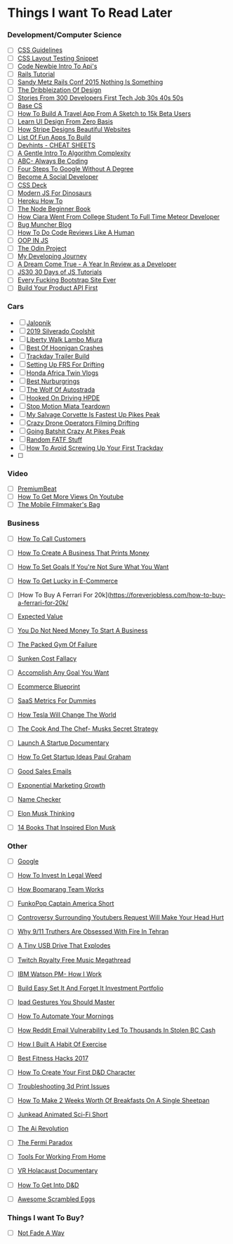 # Things I want To Read Later

### Development/Computer Science

- [ ] [CSS Guidelines](http://cssguidelin.es/)
- [ ] [CSS Layout Testing Snippet](http://nicoledominguez.com/thoughts/css-layout-testing-snippet/)
- [ ] [Code Newbie Intro To Api's](https://www.codenewbie.org/blogs/an-intro-to-apis)
- [ ] [Rails Tutorial](https://www.railstutorial.org)
- [ ] [Sandy Metz Rails Conf 2015 Nothing Is Something](https://www.youtube.com/watch?v=OMPfEXIlTVE&app=desktop)
- [ ] [The Dribbleization Of Design](https://medium.com/intercom-inside/the-dribbblisation-of-design-406422ccb026)
- [ ] [Stories From 300 Developers First Tech Job 30s 40s 50s](https://medium.freecodecamp.org/stories-from-300-developers-who-got-their-first-tech-job-in-their-30s-40s-and-50s-64306eb6bb27)
- [ ] [Base CS](https://medium.com/basecs)
- [ ] [How To Build A Travel App From A Sketch to 15k Beta Users](https://blog.prototypr.io/how-to-build-a-travel-app-from-a-sketch-to-15k-beta-users-96ee941142bb)
- [ ] [Learn UI Design From Zero Basis](https://blog.prototypr.io/how-to-learn-ui-design-from-zero-basis-e29fe4f2bd17)
- [ ] [How Stripe Designs Beautiful Websites](https://www.leejamesrobinson.com/blog/how-stripe-designs-beautiful-websites/)
- [ ] [List Of Fun Apps To Build](https://medium.freecodecamp.org/the-secret-to-being-a-top-developer-is-building-things-heres-a-list-of-fun-apps-to-build-aac61ac0736c)
- [ ] [Devhints - CHEAT SHEETS](https://devhints.io)
- [ ] [A Gentle Intro To Algorithm Complexity](http://discrete.gr/complexity/)
- [ ] [ABC- Always Be Coding](https://medium.com/always-be-coding/abc-always-be-coding-d5f8051afce2)
- [ ] [Four Steps To Google Without A Degree](https://medium.com/always-be-coding/four-steps-to-google-without-a-degree-8f381aa6bd5e)
- [ ] [Become A Social Developer](http://getinvolved.hanselman.com)
- [ ] [CSS Deck](http://cssdeck.com)
- [ ] [Modern JS For Dinosaurs](https://medium.com/the-node-js-collection/modern-javascript-explained-for-dinosaurs-f695e9747b70)
- [ ] [Heroku How To](http://scripting.com/2014/02/06/herokuForPoetsBeta.html)
- [ ] [The Node Beginner Book](https://www.nodebeginner.org)
- [ ] [How Ciara Went From College Student To Full Time Meteor Developer](https://learntocodewith.me/women/ciara-burkett/)
- [ ] [Bug Muncher Blog](https://www.bugmuncher.com/blog/page9/)
- [ ] [How To Do Code Reviews Like A Human](https://mtlynch.io/human-code-reviews-1/)
- [ ] [OOP IN JS](http://wellpaidgeek.com/2017/09/02/object-oriented-programming-in-javascript-part-1-the-basics/)
- [ ] [The Odin Project](https://www.theodinproject.com/courses?ref=home)
- [ ] [My Developing Journey](http://theblackc000000de.blogspot.com/2014/05/do-this-before-you-bloc.html?m=1)
- [ ] [A Dream Come True - A Year In Review as a Developer](https://mxstbr.blog/2016/12/a-dream-come-true/)
- [ ] [JS30 30 Days of JS Tutorials](https://javascript30.com)
- [ ] [Every Fucking Bootstrap Site Ever](http://adventurega.me/bootstrap/#)
- [ ] [Build Your Product API First](https://blog.ipinfo.io/why-you-should-build-your-company-on-apis-2b0027459a91)

### Cars

- [ ] [Jalopnik](http://jalopnik.com/)
- [ ] [2019 Silverado Coolshit](https://jalopnik.com/all-the-cool-stuff-were-excited-about-on-the-2019-chevr-1822399931)
- [ ] [Liberty Walk Lambo Miura](https://jalopnik.com/why-liberty-walk-made-the-most-outrageous-lamborghini-m-1822089907)
- [ ] [Best Of Hoonigan Crashes](https://jalopnik.com/tidy-donuts-are-so-much-harder-than-they-look-1821709206)
- [ ] [Trackday Trailer Build ](http://www.planet-9.com/987-cayman-and-boxster-competition/139641-track-day-autocross-trailer-build.html#/topics/139641)
- [ ] [Setting Up FRS For Drifting](http://www.ft86club.com/forums/showpost.php?p=2245055&postcount=394)
- [ ] [Honda Africa Twin Vlogs](https://www.youtube.com/watch?feature=youtu.be&v=16vx0VkKBpY&list=PLO52xIq3nQOdZW5_TRp9PJdKZ2Px8TLds&app=desktop)
- [ ] [Best Nurburgrings](https://jalopnik.com/enjoy-these-mega-cuts-of-the-nurburgrings-biggest-fails-1821198627)
- [ ] [The Wolf Of Autostrada](https://jalopnik.com/wolf-of-the-autostrada-is-your-80s-european-oligarch-st-1821213966)
- [ ] [Hooked On Driving HPDE](https://www.hookedondriving.com/first-timers)
- [ ] [Stop Motion Miata Teardown](https://jalopnik.com/this-gorgeous-stop-motion-teardown-of-a-miata-engine-is-1797817146)
- [ ] [My Salvage Corvette Is Fastest Up Pikes Peak](https://jalopnik.com/my-salvage-z06-is-the-fastest-corvette-ever-to-go-up-pi-1796489202)
- [ ] [Crazy Drone Operators Filming Drifting](https://jalopnik.com/these-drone-operators-are-as-crazy-as-the-rad-drifters-1796301736)
- [ ] [Going Batshit Crazy At Pikes Peak](https://jalopnik.com/going-batshit-crazy-at-pike-peak-1782984194)
- [ ] [Random FATF Stuff](https://jalopnik.com/heres-every-random-bit-of-fast-and-furious-bullshit-you-1793976965)
- [ ] [How To Avoid Screwing Up Your First Trackday](https://jalopnik.com/how-to-avoid-screwing-up-your-first-track-day-like-i-di-1788780111)
- [ ] 


### Video

- [ ] [PremiumBeat](http://premiumbeat.com/)
- [ ] [How To Get More Views On Youtube](https://www.socialmediaexaminer.com/youtube-ranking-how-to-get-more-views-on-youtube-sean-cannell/?utm_source=Newsletter&utm_medium=NewsletterIssue&utm_campaign=New)
- [ ] [The Mobile Filmmaker's Bag](https://www.flickr.com/photos/sombrasdeseptiembre/32687017756/in/pool-2301352@N21/)

### Business
- [ ] [How To Call Customers](https://mixergy.com/course-cheat-sheet-telesales/)
- [ ] [How To Create A Business That Prints Money](https://foreverjobless.com/how-to-create-a-business-that-prints-money/)
- [ ] [How To Set Goals If You're Not Sure What You Want](https://foreverjobless.com/how-to-set-goals/)
- [ ] [How To Get Lucky in E-Commerce](https://foreverjobless.com/how-to-get-lucky-in-e-commerce/)
- [ ] [How To Buy A Ferrari For 20k](https://foreverjobless.com/how-to-buy-a-ferrari-for-20k/
- [ ] [Expected Value](https://foreverjobless.com/ev-millionaires-math/)
- [ ] [You Do Not Need Money To Start A Business](https://foreverjobless.com/you-do-not-need-money-to-start-a-business/)
- [ ] [The Packed Gym Of Failure](https://foreverjobless.com/dont-quit/)
- [ ] [Sunken Cost Fallacy](https://foreverjobless.com/sunk-cost-fallacy/)
- [ ] [Accomplish Any Goal You Want](https://foreverjobless.com/how-to-change-your-life-this-year-by-accomplishing-any-goal-you-want/)
- [ ] [Ecommerce Blueprint](https://www.shopify.com/blog/14459769-ecommerce-business-blueprint-how-to-build-launch-and-grow-a-profitable-online-store)
- [ ] [SaaS Metrics For Dummies](http://www.founderviews.com/saas-metrics-for-dummies/)
- [ ] [How Tesla Will Change The World](https://waitbutwhy.com/2015/06/how-tesla-will-change-your-life.html)
- [ ] [The Cook And The Chef- Musks Secret Strategy](https://waitbutwhy.com/2015/11/the-cook-and-the-chef-musks-secret-sauce.html)
- [ ] [Launch A Startup Documentary](http://www.startupstoriespodcast.com)
- [ ] [How To Get Startup Ideas Paul Graham](http://paulgraham.com/startupideas.html)
- [ ] [Good Sales Emails](http://goodsalesemails.com)
- [ ] [Exponential Marketing Growth](https://sumo.com/stories/marketing-strategy)
- [ ] [Name Checker](https://namechk.com)
- [ ] [Elon Musk Thinking](http://www.businessinsider.com/elon-musk-first-principles-2015-1)
- [ ] [14 Books That Inspired Elon Musk](http://www.businessinsider.com/elon-musk-favorite-books-2015-10)


### Other
- [ ] [Google](http://google.com)
- [ ] [How To Invest In Legal Weed](https://twocents.lifehacker.com/how-to-invest-in-legal-weed-1822368702)
- [ ] [How Boomarang Team Works](https://lifehacker.com/were-the-boomerang-team-and-this-is-how-we-work-1821827486)
- [ ] [FunkoPop Captain America Short](https://io9.gizmodo.com/this-funko-pop-captain-america-short-is-actually-amazin-1822279616)
- [ ] [Controversy Surrounding Youtubers Request Will Make Your Head Hurt](https://gizmodo.com/this-controversy-surrounding-this-youtubers-request-for-1822263734)
- [ ] [Why 9/11 Truthers Are Obsessed With Fire In Tehran](https://gizmodo.com/why-9-11-truthers-are-obsessed-with-the-plasco-high-ris-1822203542)
- [ ] [A Tiny USB Drive That Explodes](https://medium.com/@_MG_/mr-self-destruct-7986998f32a8)
- [ ] [Twitch Royalty Free Music Megathread](https://amp.reddit.com/r/Twitch/comments/2bnx95/royalty_free_music_megathread/)
- [ ] [IBM Watson PM- How I Work](https://lifehacker.com/im-ibm-watson-product-manager-anamita-guha-and-this-is-1821920759)
- [ ] [Build Easy Set It And Forget It Investment Portfolio](https://twocents.lifehacker.com/how-to-build-an-easy-beginner-set-and-forget-investm-1686878594)
- [ ] [Ipad Gestures You Should Master](https://lifehacker.com/the-ipad-gestures-you-should-master-1821817363)
- [ ] [How To Automate Your Mornings](https://lifehacker.com/how-to-automate-your-mornings-1821810607)
- [ ] [How Reddit Email Vulnerability Led To Thousands In Stolen BC Cash](https://gizmodo.com/reddit-email-vulnerability-leads-to-thousands-of-dollar-1821808073)
- [ ] [How I Built A Habit Of Exercise](https://lifehacker.com/from-zero-to-45-days-in-a-row-how-i-built-a-habit-of-d-1769654337)
- [ ] [Best Fitness Hacks 2017](https://vitals.lifehacker.com/the-best-fitness-hacks-of-2017-1821260599)
- [ ] [How To Create Your First D&D Character](https://lifehacker.com/how-to-create-your-first-dungeons-dragons-character-1820441940)
- [ ] [Troubleshooting 3d Print Issues](https://www.simplify3d.com/support/print-quality-troubleshooting/#not-extruding-enough-plastic)
- [ ] [How To Make 2 Weeks Worth Of Breakfasts On A Single Sheetpan](https://skillet.lifehacker.com/make-two-weeks-worth-of-breakfasts-with-one-sheet-pan-1819690171)
- [ ] [Junkead Animated Sci-Fi Short](https://io9.gizmodo.com/junk-head-is-a-stop-motion-animated-scifi-action-film-y-1818701586)
- [ ] [The Ai Revolution](https://waitbutwhy.com/2015/01/artificial-intelligence-revolution-1.html)
- [ ] [The Fermi Paradox](https://waitbutwhy.com/2014/05/fermi-paradox.html)
- [ ] [Tools For Working From Home](https://fieldguide.gizmodo.com/12-tools-and-apps-that-make-working-from-home-easier-1796253657)
- [ ] [VR Holacaust Documentary](https://gizmodo.com/a-devastating-holocaust-documentary-proves-vr-filmmakin-1794610959)
- [ ] [How To Get Into D&D](https://kotaku.com/how-to-get-into-dungeons-dragons-1793608193)
- [ ] [Awesome Scrambled Eggs](https://lifehacker.com/5199462/gordon-ramsay-demonstrates-the-perfect-scrambled-egg-breakfast)



### Things I want To Buy?
- [ ] [Not Fade A Way](https://www.amazon.com/Not-Fade-Away-Short-Lived/dp/006073731X )